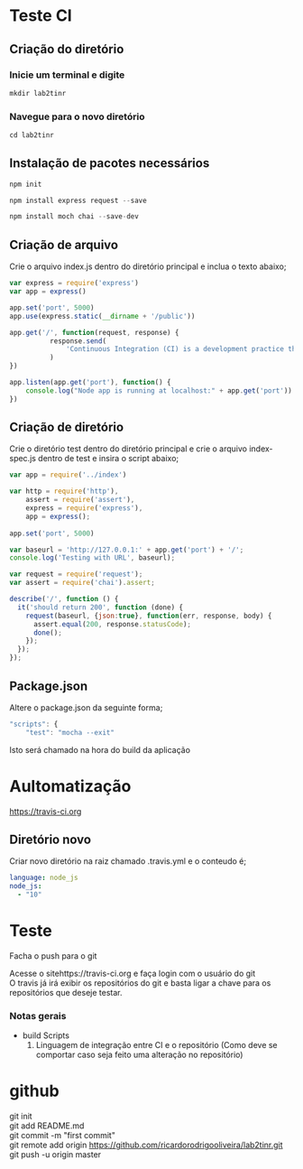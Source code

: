 # Teste CI

## Criação do diretório

### Inicie um terminal e digite
```node.js
mkdir lab2tinr
```
### Navegue para o novo diretório
```node.js
cd lab2tinr
```

## Instalação de pacotes necessários
```node.js
npm init  

npm install express request --save

npm install moch chai --save-dev
```

## Criação de arquivo
Crie o arquivo index.js dentro do diretório principal e inclua o texto abaixo;
```node.js
var express = require('express')
var app = express()

app.set('port', 5000)
app.use(express.static(__dirname + '/public'))

app.get('/', function(request, response) {
          response.send(
              'Continuous Integration (CI) is a development practice that requires developers to integrate code into a sh    ared repository several times a day. Each check-in is then verified by an automated build, allowing teams to detect problems early.'
          )
})

app.listen(app.get('port'), function() {
    console.log("Node app is running at localhost:" + app.get('port'))
})

```

## Criação de diretório
Crie o diretório test dentro do diretório principal e crie o arquivo index-spec.js dentro de test e insira o script abaixo;
```node.js
var app = require('../index')

var http = require('http'),
    assert = require('assert'),
    express = require('express'),
    app = express();
    
app.set('port', 5000)

var baseurl = 'http://127.0.0.1:' + app.get('port') + '/';
console.log('Testing with URL', baseurl);

var request = require('request');
var assert = require('chai').assert;

describe('/', function () {
  it('should return 200', function (done) {
    request(baseurl, {json:true}, function(err, response, body) {
      assert.equal(200, response.statusCode);
      done();
    });
  });
});
```

## Package.json
Altere o package.json da seguinte forma;
```node.js
"scripts": {
    "test": "mocha --exit"
```
Isto será chamado na hora do build da aplicação

# Aultomatização
https://travis-ci.org

## Diretório novo
Criar novo diretório na raiz chamado .travis.yml e o conteudo é;
```yml
language: node_js
node_js:
  - "10"
```

# Teste
Facha o push para o git

Acesse o sitehttps://travis-ci.org e faça login com o usuário do git  
O travis já irá exibir os repositórios do git e basta ligar a chave para os repositórios que deseje testar.


### Notas gerais
* build Scripts
    1. Linguagem de integração entre CI e o repositório (Como deve se comportar caso seja feito uma alteração no repositório)



# github

git init  
git add README.md  
git commit -m "first commit"  
git remote add origin https://github.com/ricardorodrigooliveira/lab2tinr.git  
git push -u origin master  